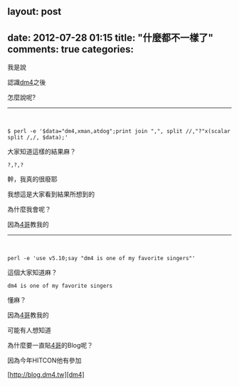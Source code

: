layout: post
---
date: 2012-07-28 01:15
title: "什麼都不一樣了"
comments: true
categories: 
---

我是說

認識[dm4][dm4]之後

怎麼說呢? 

---

<br>

    $ perl -e '$data="dm4,xman,atdog";print join ",", split //,"?"x(scalar split /,/, $data);'

大家知道這樣的結果麻？

    ?,?,?

幹，我真的很廢耶

我想這是大家看到結果所想到的

為什麼我會呢？

因為[4哥][dm4]教我的

---

<br>

    perl -e 'use v5.10;say "dm4 is one of my favorite singers"'

這個大家知道麻？

    dm4 is one of my favorite singers

懂麻？

因為[4哥][dm4]教我的

可能有人想知道

為什麼要一直貼[4哥][dm4]的Blog呢？

因為今年HITCON他有參加

[http://blog.dm4.tw][dm4]

[dm4]: http://blog.dm4.tw
